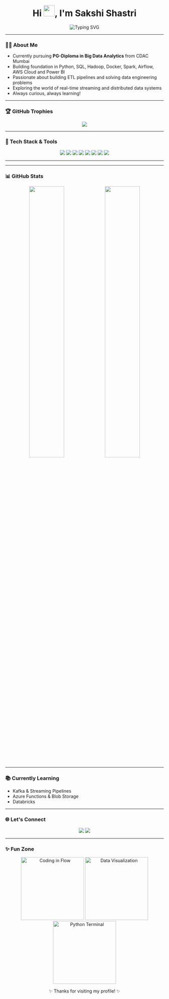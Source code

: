 <!-- 👋 Animated Introduction -->
<h1 align="center">Hi <img src="https://media.giphy.com/media/hvRJCLFzcasrR4ia7z/giphy.gif" width="35px">, I'm Sakshi Shastri</h1>

<!-- 🎯 Typing Animation Banner -->
<p align="center">
  <img src="https://readme-typing-svg.herokuapp.com?font=Fira+Code&size=24&pause=1000&color=00F7FF&center=true&vCenter=true&width=600&lines=Aspiring+Big+Data+Engineer;LINUX+%7C+Python+%7C+SQL;ETL+Pipelines;Dynamic+Dashboards+%7C+Data+Analysis;Hadoop+%7C+Spark+%7C+Airflow;Cloud+%7C+Docker+%7C+GitHub" alt="Typing SVG" />
</p>

---

### 👩‍💻 About Me

- Currently pursuing **PG-Diploma in Big Data Analytics** from CDAC Mumbai  
- Building foundation in Python, SQL, Hadoop, Docker, Spark, Airflow, AWS Cloud and Power BI  
- Passionate about building ETL pipelines and solving data engineering problems  
- Exploring the world of real-time streaming and distributed data systems  
- Always curious, always learning!

---

### 🏆 GitHub Trophies

<p align="center">
  <img src="https://github-profile-trophy.vercel.app/?username=sakshis19&theme=tokyonight&row=1&column=6" />
</p>

---

### 🧰 Tech Stack & Tools

<p align="center">
  <img src="https://img.shields.io/badge/Python-3776AB?style=for-the-badge&logo=python&logoColor=white"/>
  <img src="https://img.shields.io/badge/SQL-07405E?style=for-the-badge&logo=postgresql&logoColor=white"/>
  <img src="https://img.shields.io/badge/Hadoop-66CCFF?style=for-the-badge&logo=apache&logoColor=black"/>
  <img src="https://img.shields.io/badge/Spark-FDEE21?style=for-the-badge&logo=apachespark&logoColor=black"/>
  <img src="https://img.shields.io/badge/Airflow-017CEE?style=for-the-badge&logo=apacheairflow&logoColor=white"/>
  <img src="https://img.shields.io/badge/PowerBI-F2C811?style=for-the-badge&logo=powerbi&logoColor=black"/>
  <img src="https://img.shields.io/badge/Docker-2496ED?style=for-the-badge&logo=docker&logoColor=white"/>
  <img src="https://img.shields.io/badge/Git-F05032?style=for-the-badge&logo=git&logoColor=white"/>
</p>

---

---

### 📊 GitHub Stats

<p align="center">
  <img src="https://github-readme-stats.vercel.app/api?username=sakshis19&show_icons=true&theme=tokyonight" width="47%" />
  <img src="https://github-readme-streak-stats.herokuapp.com/?user=sakshis19&theme=tokyonight" width="47%" />
</p>

---

### 📚 Currently Learning

- Kafka & Streaming Pipelines    
- Azure Functions & Blob Storage
- Databricks
---


### 🌐 Let's Connect

<p align="center">
  <a href="mailto:sakshishastri72@gmail.com"><img src="https://img.shields.io/badge/Gmail-D14836?style=for-the-badge&logo=gmail&logoColor=white"/></a>
  <a href="https://www.linkedin.com/in/sakshi-shastri19/"><img src="https://img.shields.io/badge/LinkedIn-0077B5?style=for-the-badge&logo=linkedin&logoColor=white"/></a>
</p>

---

### ✨ Fun Zone

<p align="center">
  <img src="https://media.giphy.com/media/qgQUggAC3Pfv687qPC/giphy.gif" width="200" alt="Coding in Flow"/>
  <img src="https://media.giphy.com/media/juua9i2c2fA0AIp2iq/giphy.gif" width="200" alt="Data Visualization"/>
  <img src="https://media.giphy.com/media/3oKIPEqDGUULpEU0aQ/giphy.gif" width="200" alt="Python Terminal"/>

</p>



<p align="center">✨ Thanks for visiting my profile! ✨</p>
